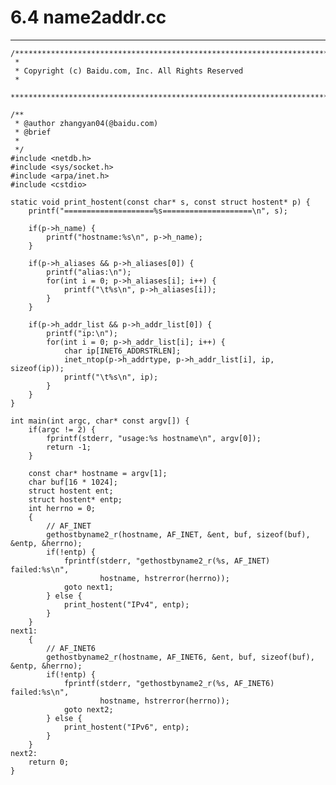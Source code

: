 # 6.4 name2addr.cc
***

    /***************************************************************************
     *
     * Copyright (c) Baidu.com, Inc. All Rights Reserved
     *
     **************************************************************************/
    
    /**
     * @author zhangyan04(@baidu.com)
     * @brief
     *
     */
    #include <netdb.h>
    #include <sys/socket.h>
    #include <arpa/inet.h>
    #include <cstdio>
    
    static void print_hostent(const char* s, const struct hostent* p) {
        printf("====================%s====================\n", s);
        
        if(p->h_name) {
            printf("hostname:%s\n", p->h_name);
        }
        
        if(p->h_aliases && p->h_aliases[0]) {
            printf("alias:\n");
            for(int i = 0; p->h_aliases[i]; i++) {
                printf("\t%s\n", p->h_aliases[i]);
            }
        }
        
        if(p->h_addr_list && p->h_addr_list[0]) {
            printf("ip:\n");
            for(int i = 0; p->h_addr_list[i]; i++) {
                char ip[INET6_ADDRSTRLEN];
                inet_ntop(p->h_addrtype, p->h_addr_list[i], ip, sizeof(ip));
                printf("\t%s\n", ip);
            }
        }
    }
    
    int main(int argc, char* const argv[]) {
        if(argc != 2) {
            fprintf(stderr, "usage:%s hostname\n", argv[0]);
            return -1;
        }
        
        const char* hostname = argv[1];
        char buf[16 * 1024];
        struct hostent ent;
        struct hostent* entp;
        int herrno = 0;
        {
            // AF_INET
            gethostbyname2_r(hostname, AF_INET, &ent, buf, sizeof(buf), &entp, &herrno);
            if(!entp) {
                fprintf(stderr, "gethostbyname2_r(%s, AF_INET) failed:%s\n",
                        hostname, hstrerror(herrno));
                goto next1;
            } else {
                print_hostent("IPv4", entp);
            }
        }
    next1:
        {
            // AF_INET6
            gethostbyname2_r(hostname, AF_INET6, &ent, buf, sizeof(buf), &entp, &herrno);
            if(!entp) {
                fprintf(stderr, "gethostbyname2_r(%s, AF_INET6) failed:%s\n",
                        hostname, hstrerror(herrno));
                goto next2;
            } else {
                print_hostent("IPv6", entp);
            }
        }
    next2:
        return 0;
    }
